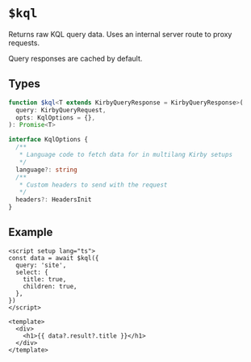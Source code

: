 # `$kql`

Returns raw KQL query data. Uses an internal server route to proxy requests.

Query responses are cached by default.

## Types

```ts
function $kql<T extends KirbyQueryResponse = KirbyQueryResponse>(
  query: KirbyQueryRequest,
  opts: KqlOptions = {},
): Promise<T>

interface KqlOptions {
  /**
   * Language code to fetch data for in multilang Kirby setups
   */
  language?: string
  /**
   * Custom headers to send with the request
   */
  headers?: HeadersInit
}
```

## Example

```vue
<script setup lang="ts">
const data = await $kql({
  query: 'site',
  select: {
    title: true,
    children: true,
  },
})
</script>

<template>
  <div>
    <h1>{{ data?.result?.title }}</h1>
  </div>
</template>
```
